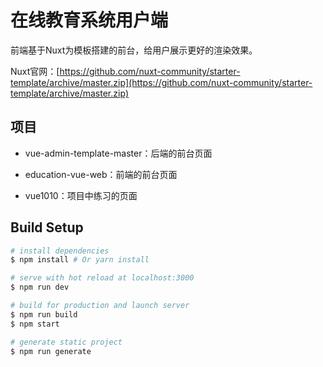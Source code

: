# 在线教育系统用户端

前端基于Nuxt为模板搭建的前台，给用户展示更好的渲染效果。

Nuxt官网：[https://github.com/nuxt-community/starter-template/archive/master.zip](https://github.com/nuxt-community/starter-template/archive/master.zip)


## 项目

* vue-admin-template-master：后端的前台页面

* education-vue-web：前端的前台页面

* vue1010：项目中练习的页面

## Build Setup

``` bash
# install dependencies
$ npm install # Or yarn install

# serve with hot reload at localhost:3000
$ npm run dev

# build for production and launch server
$ npm run build
$ npm start

# generate static project
$ npm run generate
```

